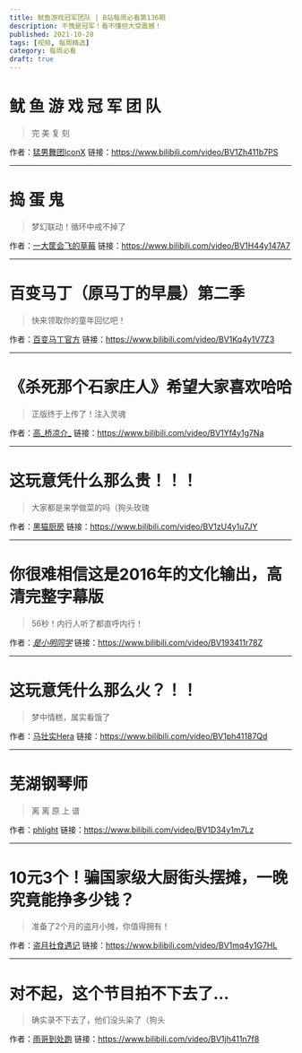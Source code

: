 ```yaml
---
title: 鱿鱼游戏冠军团队 | B站每周必看第136期
description: 不愧是冠军！看不懂但大受震撼！
published: 2021-10-28
tags: [视频, 每周精选]
category: 每周必看
draft: true
---
```


# 鱿 鱼 游 戏 冠 军 团 队
> 完 美 复 刻

作者：[猛男舞团IconX](https://space.bilibili.com/483879799)
链接：https://www.bilibili.com/video/BV1Zh411b7PS

---

# 捣 蛋 鬼
> 梦幻联动！循环中戒不掉了

作者：[一大筐会飞的草莓](https://space.bilibili.com/36438715)
链接：https://www.bilibili.com/video/BV1H44y147A7

---

# 百变马丁（原马丁的早晨）第二季
> 快来领取你的童年回忆吧！

作者：[百变马丁官方](https://space.bilibili.com/1230677744)
链接：https://www.bilibili.com/video/BV1Kq4y1V7Z3

---

# 《杀死那个石家庄人》希望大家喜欢哈哈
> 正版终于上传了！注入灵魂

作者：[高_桥凉介_](https://space.bilibili.com/389223852)
链接：https://www.bilibili.com/video/BV1Yf4y1g7Na

---

# 这玩意凭什么那么贵！！！
> 大家都是来学做菜的吗（狗头玫瑰

作者：[黑猫厨房](https://space.bilibili.com/1420982)
链接：https://www.bilibili.com/video/BV1zU4y1u7JY

---

# 你很难相信这是2016年的文化输出，高清完整字幕版
> 56秒！内行人听了都直呼内行！

作者：[_是小明同学_](https://space.bilibili.com/446930460)
链接：https://www.bilibili.com/video/BV193411r78Z

---

# 这玩意凭什么那么火？！！
> 梦中情糕，属实看饿了

作者：[马壮实Hera](https://space.bilibili.com/17546432)
链接：https://www.bilibili.com/video/BV1ph41187Qd

---

# 芜湖钢琴师
> 离 离 原 上 谱

作者：[phlight](https://space.bilibili.com/597669242)
链接：https://www.bilibili.com/video/BV1D34y1m7Lz

---

# 10元3个！骗国家级大厨街头摆摊，一晚究竟能挣多少钱？
> 准备了2个月的盗月小摊，你值得拥有！

作者：[盗月社食遇记](https://space.bilibili.com/99157282)
链接：https://www.bilibili.com/video/BV1mq4y1G7HL

---

# 对不起，这个节目拍不下去了...
> 确实录不下去了，他们没头染了（狗头

作者：[雨哥到处跑](https://space.bilibili.com/147166910)
链接：https://www.bilibili.com/video/BV1jh411n7f8

